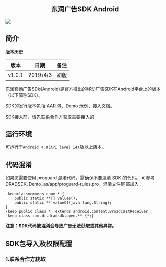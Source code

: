 <h2 align="center" style="border:none">东润广告SDK Android</h2>

[![](https://img.shields.io/badge/release-v1.0.1-brightgreen.svg)](https://github.com/dorunad/DRADSDK_Demo_as/tree/master/app/libs)

## 简介
**版本历史**

| 版本          | 日期          | 备注  |
| ------------  |:----------------:| ------------|
| v1.0.1        | 2019/4/3  |  初版  |

东润移动广告SDk(Android)是官方推出的移动广告SDK在Android平台上的版本（以下简称SDK）。

SDK的发行版本包括 AAR 包、Demo 示例、接入文档。

SDK接入前，请先联系合作方获取需要接入的

## 运行环境

可运行于`Android 4.0(API level 14)`及以上版本。

## 代码混淆
如果您需要使用 proguard 混淆代码，需确保不要混淆 SDK 的代码。
可参考 DRADSDK_Demo_as/app/proguard-rules.pro，混淆文件尾部加入：
```
-keepclassmembers enum * {
    public static **[] values();
    public static ** valueOf(java.lang.String);
}
-keep public class *  extends android.content.BroadcastReceiver
-keep class com.dr.dradsdk.open.** {*;}
```
**注意：SDK代码被混淆会导致广告无法获取或其他异常。**

## SDK包导入及权限配置
### 1.联系合作方获取



